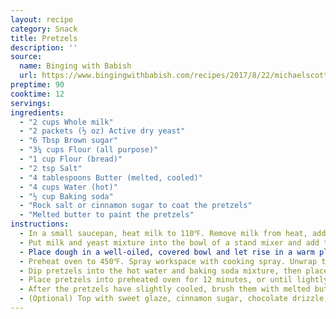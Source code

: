 ```yaml
---
layout: recipe
category: Snack
title: Pretzels
description: ''
source:
  name: Binging with Babish
  url: https://www.bingingwithbabish.com/recipes/2017/8/22/michaelscottpretzel
preptime: 90
cooktime: 12
servings: 
ingredients:
  - "2 cups Whole milk"
  - "2 packets (½ oz) Active dry yeast"
  - "6 Tbsp Brown sugar"
  - "3¼ cups Flour (all purpose)"
  - "1 cup Flour (bread)"
  - "2 tsp Salt"
  - "4 tablespoons Butter (melted, cooled)"
  - "4 cups Water (hot)"
  - "½ cup Baking soda"
  - "Rock salt or cinnamon sugar to coat the pretzels"
  - "Melted butter to paint the pretzels"
instructions:
  - In a small saucepan, heat milk to 110℉. Remove milk from heat, add yeast and let sit for about 5 minutes, or until frothy and bubbly.
  - Put milk and yeast mixture into the bowl of a stand mixer and add the brown sugar, all purpose flour, bread flour, salt, and butter. Knead mixture for 10 minutes using the dough hook attachment. Dough should not be sticky and should pull away from the sides of the bowl. If the dough is sticky, add a few tablespoons of flour.
  - Place dough in a well-oiled, covered bowl and let rise in a warm place (recommended: on top of or inside an oven that is off) for 1 hour.
  - Preheat oven to 450℉. Spray workspace with cooking spray. Unwrap the dough, which should have doubled in size, and divide into 12 equal pieces. Roll dough out into long strands that are about the thickness of your finger and 3 feet long. Grab dough by ends and twist around itself three times. Then, fold the dough on top of itself, forming a pretzel.
  - Dip pretzels into the hot water and baking soda mixture, then place on baking sheet covered with parchment paper. Sprinkle rock salt or cinnamon sugar on top.
  - Place pretzels into preheated oven for 12 minutes, or until lightly browned. Turn pretzels halfway through to ensure even cooking.
  - After the pretzels have slightly cooled, brush them with melted butter.
  - (Optional) Top with sweet glaze, cinnamon sugar, chocolate drizzle, white chocolate drizzle, a smearing of hot fudge, M&Ms, caramel sauce, mint chips, chocolate chips, miniature marshmallows, nuts (peanuts), toffee nuts (candied pecans), coconut, peanut butter drizzle, crushed Oreos, multi-colored jimmies (sprinkles), cotton candy bits, and a gentle snowfall of powdered sugar.
---
```

